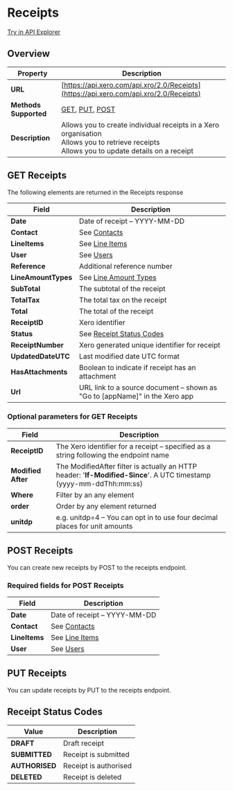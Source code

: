 # Receipts

[Try in API Explorer](https://api-explorer.xero.com/accounting/receipts)

## Overview

| Property | Description |
|----------|-------------|
| **URL** | [https://api.xero.com/api.xro/2.0/Receipts](https://api.xero.com/api.xro/2.0/Receipts) |
| **Methods Supported** | [GET](#get-receipts), [PUT](#put-receipts), [POST](#post-receipts) |
| **Description** | Allows you to create individual receipts in a Xero organisation<br/>Allows you to retrieve receipts<br/>Allows you to update details on a receipt |

## GET Receipts

The following elements are returned in the Receipts response

| Field | Description |
|-------|-------------|
| **Date** | Date of receipt – YYYY-MM-DD |
| **Contact** | See [Contacts](/documentation/api/accounting/contacts) |
| **LineItems** | See [Line Items](/documentation/api/accounting/types#line-items) |
| **User** | See [Users](/documentation/api/accounting/users) |
| **Reference** | Additional reference number |
| **LineAmountTypes** | See [Line Amount Types](/documentation/api/accounting/types#line-amount-types) |
| **SubTotal** | The subtotal of the receipt |
| **TotalTax** | The total tax on the receipt |
| **Total** | The total of the receipt |
| **ReceiptID** | Xero identifier |
| **Status** | See [Receipt Status Codes](#receipt-status-codes) |
| **ReceiptNumber** | Xero generated unique identifier for receipt |
| **UpdatedDateUTC** | Last modified date UTC format |
| **HasAttachments** | Boolean to indicate if receipt has an attachment |
| **Url** | URL link to a source document – shown as "Go to [appName]" in the Xero app |

### Optional parameters for GET Receipts

| Field | Description |
|-------|-------------|
| **ReceiptID** | The Xero identifier for a receipt – specified as a string following the endpoint name |
| **Modified After** | The ModifiedAfter filter is actually an HTTP header: '**If-Modified-Since**'. A UTC timestamp (yyyy-mm-ddThh:mm:ss) |
| **Where** | Filter by an any element |
| **order** | Order by any element returned |
| **unitdp** | e.g. unitdp=4 – You can opt in to use four decimal places for unit amounts |

## POST Receipts

You can create new receipts by POST to the receipts endpoint.

### Required fields for POST Receipts

| Field | Description |
|-------|-------------|
| **Date** | Date of receipt – YYYY-MM-DD |
| **Contact** | See [Contacts](/documentation/api/accounting/contacts) |
| **LineItems** | See [Line Items](/documentation/api/accounting/types#line-items) |
| **User** | See [Users](/documentation/api/accounting/users) |

## PUT Receipts

You can update receipts by PUT to the receipts endpoint.

## Receipt Status Codes

| Value | Description |
|-------|-------------|
| **DRAFT** | Draft receipt |
| **SUBMITTED** | Receipt is submitted |
| **AUTHORISED** | Receipt is authorised |
| **DELETED** | Receipt is deleted |